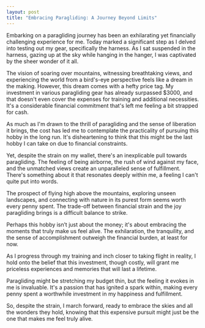 ```yaml
---
layout: post
title: "Embracing Paragliding: A Journey Beyond Limits"
---
```



Embarking on a paragliding journey has been an exhilarating yet financially challenging experience for me. Today marked a significant step as I delved into testing out my gear, specifically the harness. As I sat suspended in the harness, gazing up at the sky while hanging in the hanger, I was captivated by the sheer wonder of it all.

The vision of soaring over mountains, witnessing breathtaking views, and experiencing the world from a bird's-eye perspective feels like a dream in the making. However, this dream comes with a hefty price tag. My investment in various paragliding gear has already surpassed $3000, and that doesn't even cover the expenses for training and additional necessities. It's a considerable financial commitment that's left me feeling a bit strapped for cash.

As much as I'm drawn to the thrill of paragliding and the sense of liberation it brings, the cost has led me to contemplate the practicality of pursuing this hobby in the long run. It's disheartening to think that this might be the last hobby I can take on due to financial constraints.

Yet, despite the strain on my wallet, there's an inexplicable pull towards paragliding. The feeling of being airborne, the rush of wind against my face, and the unmatched views create an unparalleled sense of fulfillment. There's something about it that resonates deeply within me, a feeling I can't quite put into words.

The prospect of flying high above the mountains, exploring unseen landscapes, and connecting with nature in its purest form seems worth every penny spent. The trade-off between financial strain and the joy paragliding brings is a difficult balance to strike.

Perhaps this hobby isn’t just about the money; it's about embracing the moments that truly make us feel alive. The exhilaration, the tranquility, and the sense of accomplishment outweigh the financial burden, at least for now.

As I progress through my training and inch closer to taking flight in reality, I hold onto the belief that this investment, though costly, will grant me priceless experiences and memories that will last a lifetime.

Paragliding might be stretching my budget thin, but the feeling it evokes in me is invaluable. It's a passion that has ignited a spark within, making every penny spent a worthwhile investment in my happiness and fulfillment.

So, despite the strain, I march forward, ready to embrace the skies and all the wonders they hold, knowing that this expensive pursuit might just be the one that makes me feel truly alive.